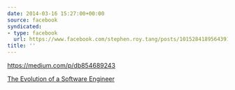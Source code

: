 ```yaml
---
date: 2014-03-16 15:27:00+00:00
source: facebook
syndicated:
- type: facebook
  url: https://www.facebook.com/stephen.roy.tang/posts/10152841895643912
title: ''
---
```


https://medium.com/p/db854689243

[The Evolution of a Software Engineer](https://medium.com/p/db854689243)